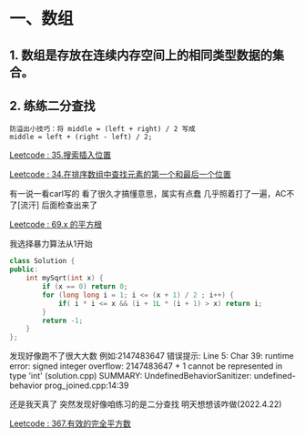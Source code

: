 # 一、数组
## 1. 数组是存放在连续内存空间上的相同类型数据的集合。
## 2. 练练二分查找
    防溢出小技巧：将 middle = (left + right) / 2 写成
    middle = left + (right - left) / 2;
    
[Leetcode : 35.搜索插入位置](https://leetcode-cn.com/problems/search-insert-position/)

[Leetcode : 34.在排序数组中查找元素的第一个和最后一个位置](https://leetcode-cn.com/problems/find-first-and-last-position-of-element-in-sorted-array/)

有一说一看carl写的 看了很久才搞懂意思，属实有点蠢
几乎照着打了一遍，AC不了[流汗] 后面检查出来了
        
[Leetcode : 69.x 的平方根](https://leetcode-cn.com/problems/sqrtx/)

我选择暴力算法从1开始
```cpp 
class Solution {
public:
    int mySqrt(int x) {
        if (x == 0) return 0;
        for (long long i = 1; i <= (x + 1) / 2 ; i++) {
            if( i * i <= x && (i + 1L * (i + 1) > x) return i;
        }
        return -1;
    }
};
```
发现好像跑不了很大大数 例如:2147483647
错误提示:
    Line 5: Char 39: runtime error: signed integer overflow: 2147483647 + 1 cannot be represented in type 'int' (solution.cpp)
    SUMMARY: UndefinedBehaviorSanitizer: undefined-behavior prog_joined.cpp:14:39

还是我天真了 突然发现好像咱练习的是二分查找 明天想想该咋做(2022.4.22)

[Leetcode : 367.有效的完全平方数](https://leetcode-cn.com/problems/valid-perfect-square/)
